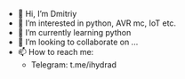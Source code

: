 - 👋 Hi, I’m Dmitriy
- 👀 I’m interested in python, AVR mc, IoT etc.
- 🌱 I’m currently learning python
- 💞️ I’m looking to collaborate on ...
- 📫 How to reach me:
    - Telegram: t.me/ihydrad

<!---
ihydrad/ihydrad is a ✨ special ✨ repository because its `README.md` (this file) appears on your GitHub profile.
You can click the Preview link to take a look at your changes.
--->
